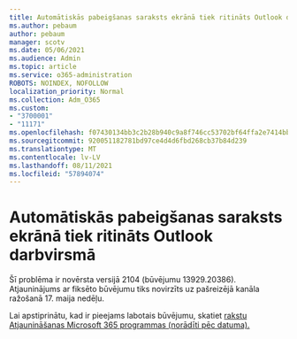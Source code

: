 ```yaml
---
title: Automātiskās pabeigšanas saraksts ekrānā tiek ritināts Outlook darbvirsmā
ms.author: pebaum
author: pebaum
manager: scotv
ms.date: 05/06/2021
ms.audience: Admin
ms.topic: article
ms.service: o365-administration
ROBOTS: NOINDEX, NOFOLLOW
localization_priority: Normal
ms.collection: Adm_O365
ms.custom:
- "3700001"
- "11171"
ms.openlocfilehash: f07430134bb3c2b28b940c9a8f746cc53702bf64ffa2e7414bb74861239b914f
ms.sourcegitcommit: 920051182781bd97ce4d4d6fbd268cb37b84d239
ms.translationtype: MT
ms.contentlocale: lv-LV
ms.lasthandoff: 08/11/2021
ms.locfileid: "57894074"
---
```

# <a name="autocomplete-list-scrolls-off-the-screen-in-outlook-desktop"></a>Automātiskās pabeigšanas saraksts ekrānā tiek ritināts Outlook darbvirsmā

Šī problēma ir novērsta versijā 2104 (būvējumu 13929.20386). Atjauninājums ar fiksēto būvējumu tiks novirzīts uz pašreizējā kanāla ražošanā 17. maija nedēļu. 

Lai apstiprinātu, kad ir pieejams labotais būvējumu, skatiet [rakstu Atjaunināšanas Microsoft 365 programmas (norādīti pēc datuma).](https://docs.microsoft.com/officeupdates/update-history-microsoft365-apps-by-date)